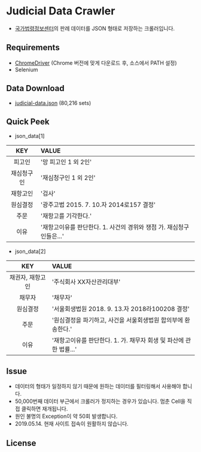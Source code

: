 # Judicial Data Crawler
- [국가법령정보센터](http://www.law.go.kr/precSc.do?tabMenuId=tab67#licPrec206136)의 판례 데이터를 JSON 형태로 저장하는 크롤러입니다.
  
  
## Requirements
- [ChromeDriver](http://chromedriver.chromium.org/downloads) (Chrome 버전에 맞게 다운로드 후, 소스에서 PATH 설정)
- Selenium
  
  
## Data Download
- [judicial-data.json](https://www.dropbox.com/s/q9dhqype3rtn6kl/judicial-data.json?dl=0) (80,216 sets)
  
  
## Quick Peek
- json_data[1]  

KEY | VALUE 
:--------------:|:------------------------------------------------------------------------------------------------------------
피고인 | '망 피고인 1 외 2인'
재심청구인 | '재심청구인 1 외 2인'
재항고인 | '검사'
원심결정 | '광주고법 2015. 7. 10.자 2014로157 결정'
주문 | '재항고를 기각한다.'
이유 | '재항고이유를 판단한다. 1.  사건의 경위와 쟁점 가.  재심청구인들은...'


- json_data[2]  
  
KEY | VALUE 
:--------------:|:------------------------------------------------------------------------------------------------------------
채권자, 재항고인 | '주식회사 XX자산관리대부'
채무자 | '채무자'
원심결정 | '서울회생법원 2018. 9. 13.자 2018라100208 결정'
주문 | '원심결정을 파기하고, 사건을 서울회생법원 합의부에 환송한다.'
이유 | '재항고이유를 판단한다. 1.  가. 채무자 회생 및 파산에 관한 법률...'
  
  
## Issue
- 데이터의 형태가 일정하지 않기 때문에 원하는 데이터를 필터링해서 사용해야 합니다.
- 50,000번째 데이터 부근에서 크롤러가 정지하는 경우가 있습니다. 멈춘 Cell을 직접 클릭하면 재개됩니다.
- 원인 불명의 Exception이 약 50회 발생합니다.
- 2019.05.14. 현재 사이트 접속이 원활하지 않습니다.
  
  
## License
